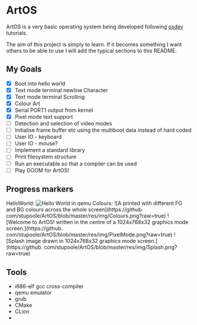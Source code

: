 # ArtOS
ArtOS is a very basic operating system being developed following [osdev](https://wiki.osdev.org/Bare_Bones) tutorials. 

The aim of this project is simply to learn. If it becomes something I want others to be able to use I will add the typical sections to this README.

## My Goals
- [x] Boot into hello world
- [x] Text mode terminal newline Character
- [x] Text mode terminal Scrolling
- [x] Colour Art
- [x] Serial PORT1 output from kernel
- [x] Pixel mode text support
- [ ] Detection and selection of video modes
- [ ] Initialise frame buffer etc using the multiboot data instead of hard coded
- [ ] User IO - keyboard
- [ ] User IO - mouse?
- [ ] Implement a standard library
- [ ] Print filesystem structure
- [ ] Run an executable so that a compiler can be used
- [ ] Play DOOM for ArtOS!

## Progress markers
HelloWorld:
![Hello World in qemu](https://github.com/stupoole/ArtOS/blob/master/res/img/HelloWorld.png?raw=true)
Colours:
![A printed with different FG and BG colours across the whole screen](https://github.
com/stupoole/ArtOS/blob/master/res/img/Colours.png?raw=true)
![Welcome to ArtOS! written in the centre of a 1024x768x32 graphics mode screen.](https://github.
com/stupoole/ArtOS/blob/master/res/img/PixelMode.png?raw=true)
![Splash image drawn in 1024x768x32 graphics mode screen.](https://github.
com/stupoole/ArtOS/blob/master/res/img/Splash.png?raw=true)


## Tools
- i686-elf gcc cross-compiler
- qemu emulator
- grub
- CMake
- CLion
- 
